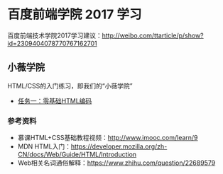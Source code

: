 # 百度前端学院 2017 学习

百度前端技术学院2017学习建议：http://weibo.com/ttarticle/p/show?id=2309404078770767162701

## 小薇学院

HTML/CSS的入门练习，即我们的“小薇学院”

- [任务一：零基础HTML编码](/xiaowei/task1/task1.html)


### 参考资料

- 慕课HTML+CSS基础教程视频：http://www.imooc.com/learn/9
- MDN HTML入门：https://developer.mozilla.org/zh-CN/docs/Web/Guide/HTML/Introduction
- Web相关名词通俗解释：https://www.zhihu.com/question/22689579


